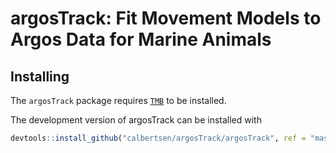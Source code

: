 argosTrack: Fit Movement Models to Argos Data for Marine Animals
================================================================

Installing
----------

The `argosTrack` package requires [`TMB`](https://github.com/kaskr/adcomp) to be installed.

The development version of argosTrack can be installed with

``` r
devtools::install_github("calbertsen/argosTrack/argosTrack", ref = "master")
```

